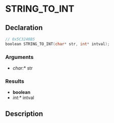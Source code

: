 # STRING_TO_INT

## Declaration
```cpp
// 0x5C3248B5
boolean STRING_TO_INT(char* str, int* intval);
```

### Arguments
- **char*:** str

### Results
- **boolean**
- **int*:** intval

## Description
